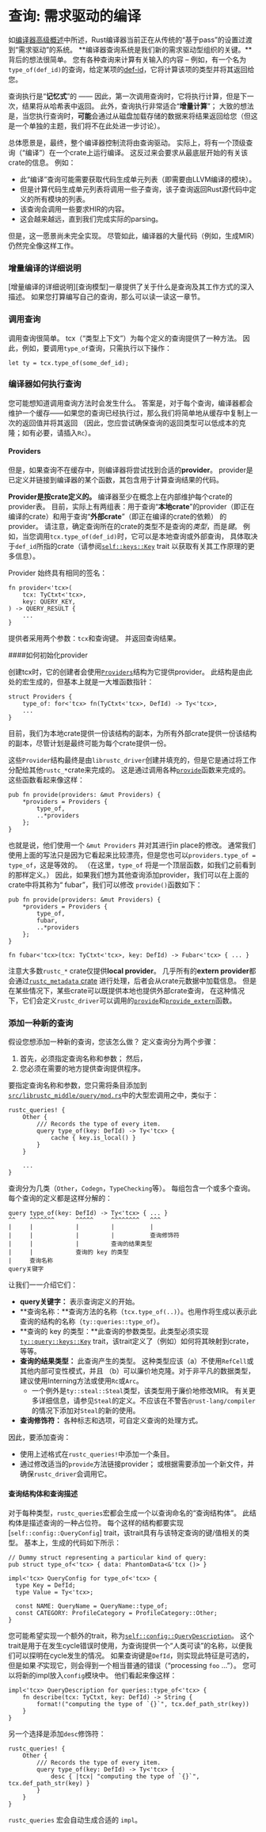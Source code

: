# 查询: 需求驱动的编译

如[编译器高级概述][hl]中所述，Rust编译器当前正在从传统的“基于pass”的设置过渡到“需求驱动”的系统。
**编译器查询系统是我们新的需求驱动型组织的关键。**背后的想法很简单。 
您有各种查询来计算有关输入的内容
– 例如，有一个名为`type_of(def_id)`的查询，给定某项的[def-id]，它将计算该项的类型并将其返回给您。

[def-id]: appendix/glossary.md#def-id
[hl]: high-level-overview.html

查询执行是“**记忆式**”的 —— 因此，第一次调用查询时，它将执行计算，但是下一次，结果将从哈希表中返回。
此外，查询执行非常适合“**增量计算**”； 大致的想法是，当您执行查询时，**可能**会通过从磁盘加载存储的数据来将结果返回给您（但这是一个单独的主题，我们将不在此处进一步讨论）。

总体愿景是，最终，整个编译器控制流将由查询驱动。
实际上，将有一个顶级查询（“编译”）在一个crate上运行编译。
这反过来会要求从最底层开始的有关该crate的信息。 例如：

- 此“编译”查询可能需要获取代码生成单元列表（即需要由LLVM编译的模块）。
- 但是计算代码生成单元列表将调用一些子查询，该子查询返回Rust源代码中定义的所有模块的列表。
- 该查询会调用一些要求HIR的内容。
- 这会越来越远，直到我们完成实际的parsing。

但是，这一愿景尚未完全实现。 尽管如此，编译器的大量代码（例如，生成MIR）仍然完全像这样工作。

### 增量编译的详细说明

[增量编译的详细说明][查询模型]一章提供了关于什么是查询及其工作方式的深入描述。
如果您打算编写自己的查询，那么可以读一读这一章节。

### 调用查询

调用查询很简单。 tcx（“类型上下文”）为每个定义的查询提供了一种方法。 因此，例如，要调用`type_of`查询，只需执行以下操作：

```rust,ignore
let ty = tcx.type_of(some_def_id);
```

### 编译器如何执行查询

您可能想知道调用查询方法时会发生什么。
答案是，对于每个查询，编译器都会维护一个缓存——如果您的查询已经执行过，那么我们将简单地从缓存中复制上一次的返回值并将其返回
（因此，您应尝试确保查询的返回类型可以低成本的克隆；如有必要，请插入`Rc`）。

#### Providers

但是，如果查询不在缓存中，则编译器将尝试找到合适的**provider**。
provider是已定义并链接到编译器的某个函数，其包含用于计算查询结果的代码。

**Provider是按crate定义的。**
编译器至少在概念上在内部维护每个crate的provider表。
目前，实际上有两组表：用于查询“**本地crate**”的provider（即正在编译的crate）和用于查询“**外部crate**”（即正在编译的crate的依赖） 的provider。
请注意，确定查询所在的crate的类型不是查询的*类型*，而是*键*。
例如，当您调用`tcx.type_of(def_id)`时，它可以是本地查询或外部查询，
具体取决于`def_id`所指的crate（请参阅[`self::keys::Key`][Key] trait 以获取有关其工作原理的更多信息）。

Provider 始终具有相同的签名：

```rust,ignore
fn provider<'tcx>(
    tcx: TyCtxt<'tcx>,
    key: QUERY_KEY,
) -> QUERY_RESULT {
    ...
}
```

提供者采用两个参数：`tcx`和查询键。 并返回查询结果。

####如何初始化provider

创建tcx时，它的创建者会使用[`Providers`][providers_struct]结构为它提供provider。
此结构是由此处的宏生成的，但基本上就是一大堆函数指针：

[providers_struct]: https://doc.rust-lang.org/nightly/nightly-rustc/rustc_middle/ty/query/struct.Providers.html

```rust,ignore
struct Providers {
    type_of: for<'tcx> fn(TyCtxt<'tcx>, DefId) -> Ty<'tcx>,
    ...
}
```

目前，我们为本地crate提供一份该结构的副本，为所有外部crate提供一份该结构的副本，尽管计划是最终可能为每个crate提供一份。

这些`Provider`结构最终是由`librustc_driver`创建并填充的，但是它是通过将工作分配给其他`rustc_*`crate来完成的。
这是通过调用各种[`provide`][provide_fn]函数来完成的。 这些函数看起来像这样：

[provide_fn]: https://doc.rust-lang.org/nightly/nightly-rustc/rustc_middle/hir/fn.provide.html

```rust,ignore
pub fn provide(providers: &mut Providers) {
    *providers = Providers {
        type_of,
        ..*providers
    };
}
```

也就是说，他们使用一个 `&mut Providers` 并对其进行in place的修改。
通常我们使用上面的写法只是因为它看起来比较漂亮，但是您也可以`providers.type_of = type_of`，这是等效的。
（在这里，`type_of` 将是一个顶层函数，如我们之前看到的那样定义。）
因此，如果我们想为其他查询添加provider，我们可以在上面的crate中将其称为“ fubar”，我们可以修改 `provide()`函数如下：

```rust,ignore
pub fn provide(providers: &mut Providers) {
    *providers = Providers {
        type_of,
        fubar,
        ..*providers
    };
}

fn fubar<'tcx>(tcx: TyCtxt<'tcx>, key: DefId) -> Fubar<'tcx> { ... }
```

注意大多数`rustc_*` crate仅提供**local provider**。
几乎所有的**extern provider**都会通过[`rustc_metadata` crate][rustc_metadata] 进行处理，后者会从crate元数据中加载信息。
但是在某些情况下，某些crate可以既提供本地也提供外部crate查询，
在这种情况下，它们会定义`rustc_driver`可以调用的[`provide`][ext_provide]和[`provide_extern`][ext_provide_extern]函数。

[rustc_metadata]: https://github.com/rust-lang/rust/tree/master/src/librustc_metadata
[ext_provide]: https://doc.rust-lang.org/nightly/nightly-rustc/rustc_codegen_llvm/attributes/fn.provide.html
[ext_provide_extern]: https://doc.rust-lang.org/nightly/nightly-rustc/rustc_codegen_llvm/attributes/fn.provide_extern.html

### 添加一种新的查询

假设您想添加一种新的查询，您该怎么做？
定义查询分为两个步骤：

1. 首先，必须指定查询名称和参数； 然后，
2. 您必须在需要的地方提供查询提供程序。

要指定查询名称和参数，您只需将条目添加到
[`src/librustc_middle/query/mod.rs`][query-mod]中的大型宏调用之中，类似于：

[query-mod]: https://doc.rust-lang.org/nightly/nightly-rustc/rustc_middle/query/index.html

```rust,ignore
rustc_queries! {
    Other {
        /// Records the type of every item.
        query type_of(key: DefId) -> Ty<'tcx> {
            cache { key.is_local() }
        }
    }

    ...
}
```

查询分为几类（`Other`，`Codegn`，`TypeChecking`等）。
每组包含一个或多个查询。 每个查询的定义都是这样分解的：

```rust,ignore
query type_of(key: DefId) -> Ty<'tcx> { ... }
^^    ^^^^^^^      ^^^^^     ^^^^^^^^   ^^^
|     |            |         |          |
|     |            |         |          查询修饰符
|     |            |         查询的结果类型
|     |            查询的 key 的类型
|     查询名称
query关键字
```

让我们一一介绍它们：

- **query关键字：** 表示查询定义的开始。
- **查询名称：**查询方法的名称（`tcx.type_of(..)`）。也用作将生成以表示此查询的结构的名称（`ty::queries::type_of`）。
- **查询的 key 的类型：**此查询的参数类型。此类型必须实现[`ty::query::keys::Key`][Key] trait，该trait定义了（例如）如何将其映射到crate，等等。
- **查询的结果类型：** 此查询产生的类型。
这种类型应该（a）不使用`RefCell`或其他内部可变性模式，并且
（b）可以廉价地克隆。对于非平凡的数据类型，建议使用Interning方法或使用`Rc`或`Arc`。
  - 一个例外是`ty::steal::Steal`类型，该类型用于廉价地修改MIR。
有关更多详细信息，请参见`Steal`的定义。不应该在不警告`@rust-lang/compiler`的情况下添加对`Steal`的新的使用。
- **查询修饰符：** 各种标志和选项，可自定义查询的处理方式。

[Key]: https://doc.rust-lang.org/nightly/nightly-rustc/rustc_middle/ty/query/keys/trait.Key.html

因此，要添加查询：

- 使用上述格式在`rustc_queries!`中添加一个条目。
- 通过修改适当的`provide`方法链接provider； 或根据需要添加一个新文件，并确保`rustc_driver`会调用它。

#### 查询结构体和查询描述

对于每种类型，`rustc_queries`宏都会生成一个以查询命名的“查询结构体”。
此结构体是描述查询的一种占位符。 每个这样的结构都要实现[`self::config::QueryConfig`] trait，该trait具有与该特定查询的键/值相关的类型。
基本上，生成的代码如下所示：

```rust,ignore
// Dummy struct representing a particular kind of query:
pub struct type_of<'tcx> { data: PhantomData<&'tcx ()> }

impl<'tcx> QueryConfig for type_of<'tcx> {
  type Key = DefId;
  type Value = Ty<'tcx>;

  const NAME: QueryName = QueryName::type_of;
  const CATEGORY: ProfileCategory = ProfileCategory::Other;
}
```

您可能希望实现一个额外的trait，称为[`self::config::QueryDescription`][QueryDescription]。
这个trait是用于在发生cycle错误时使用，为查询提供一个“人类可读”的名称，以便我们可以探明在cycle发生的情况。
如果查询键是`DefId`，则实现此特征是可选的，但是如果*不*实现它，则会得到一个相当普通的错误（“processing `foo` ...”）。
您可以将新的impl放入`config`模块中。 他们看起来像这样：

[QueryConfig]: https://doc.rust-lang.org/nightly/nightly-rustc/rustc_middle/ty/query/trait.QueryConfig.html
[QueryDescription]: https://doc.rust-lang.org/nightly/nightly-rustc/rustc_query_system/query/config/trait.QueryDescription.html

```rust,ignore
impl<'tcx> QueryDescription for queries::type_of<'tcx> {
    fn describe(tcx: TyCtxt, key: DefId) -> String {
        format!("computing the type of `{}`", tcx.def_path_str(key))
    }
}
```

另一个选择是添加`desc`修饰符：

```rust,ignore
rustc_queries! {
    Other {
        /// Records the type of every item.
        query type_of(key: DefId) -> Ty<'tcx> {
            desc { |tcx| "computing the type of `{}`", tcx.def_path_str(key) }
        }
    }
}
```

`rustc_queries` 宏会自动生成合适的 `impl`。

[query-model]: queries/incremental-compilation-in-detail.md

